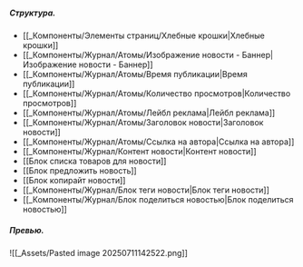 ##### Структура.
- [[_Компоненты/Элементы страниц/Хлебные крошки|Хлебные крошки]]
- [[_Компоненты/Журнал/Атомы/Изображение новости - Баннер|Изображение новости - Баннер]]
- [[_Компоненты/Журнал/Атомы/Время публикации|Время публикации]]
- [[_Компоненты/Журнал/Атомы/Количество просмотров|Количество просмотров]]
- [[_Компоненты/Журнал/Атомы/Лейбл реклама|Лейбл реклама]]
- [[_Компоненты/Журнал/Атомы/Заголовок новости|Заголовок новости]]
- [[_Компоненты/Журнал/Атомы/Ссылка на автора|Ссылка на автора]]
- [[_Компоненты/Журнал/Контент новости|Контент новости]]
- [[Блок списка товаров для новости]]
- [[Блок предложить новость]]
- [[Блок копирайт новости]]
- [[_Компоненты/Журнал/Блок теги новости|Блок теги новости]]
- [[_Компоненты/Журнал/Блок поделиться новостью|Блок поделиться новостью]]


##### Превью.
![[_Assets/Pasted image 20250711142522.png]]